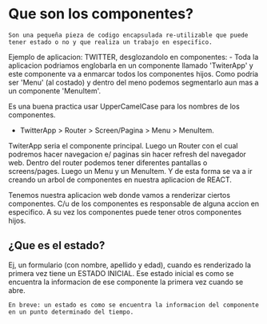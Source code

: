 # Que son los componentes?

    Son una pequeña pieza de codigo encapsulada re-utilizable que puede tener estado o no y que realiza un trabajo en especifico.

Ejemplo de aplicacion: TWITTER, desglozandolo en componentes:
    - Toda la aplicacion podriamos englobarla en un componente llamado 'TwiterApp' y este componente va a enmarcar todos los componentes hijos. Como podria ser 'Menu' (al costado) y dentro del meno podemos segmentarlo aun mas a un componente 'MenuItem'.

Es una buena practica usar UpperCamelCase para los nombres de los componentes.

- TwitterApp > Router > Screen/Pagina > Menu > MenuItem.

TwiterApp seria el componente principal. Luego un Router con el cual podremos hacer navegacion e/ paginas sin hacer refresh del navegador web. Dentro del router podemos tener diferentes pantallas o screens/pages. Luego un Menu y un MenuItem.
Y de esta forma se va a ir creando un arbol de componentes en nuestra aplicacion de REACT.

Tenemos nuestra aplicacion web donde vamos a renderizar ciertos componentes. C/u de los componentes es responsable de alguna accion en especifico. A su vez los componentes puede tener otros componentes hijos.

## ¿Que es el estado?
Ej, un formulario (con nombre, apellido y edad), cuando es renderizado la primera vez tiene un ESTADO INICIAL. Ese estado inicial es como se encuentra la informacion de ese componente la primera vez cuando se abre.

    En breve: un estado es como se encuentra la informacion del componente en un punto determinado del tiempo.
